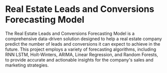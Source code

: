 # Real Estate Leads and Conversions Forecasting Model
The Real Estate Leads and Conversions Forecasting Model is a comprehensive data-driven solution designed to help a real estate company predict the number of leads and conversions it can expect to achieve in the future. This project employs a variety of forecasting algorithms, including RNN LSTM, Holt-Winters, ARIMA, Linear Regression, and Random Forests, to provide accurate and actionable insights for the company's sales and marketing strategies.

